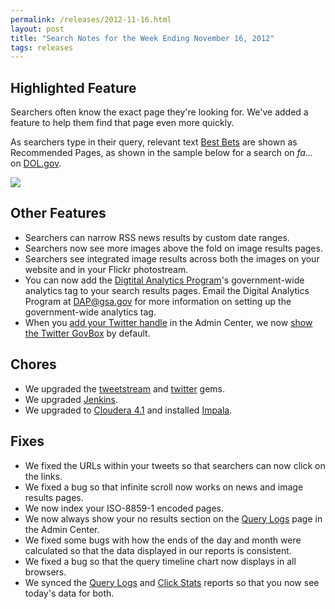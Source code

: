 ```yaml
---
permalink: /releases/2012-11-16.html
layout: post
title: "Search Notes for the Week Ending November 16, 2012"
tags: releases
---
```

<h2>Highlighted Feature</h2>
<p>Searchers often know the exact page they're looking for. We've added a feature to help them find that page even more quickly. </p>
<p>As searchers type in their query, relevant text <a href="/manual/best-bets.html">Best Bets</a> are shown as Recommended Pages, as shown in the sample below for a search on <em>fa&#8230;</em> on <a href="http://search.usa.gov/search?query=jobs&amp;affiliate=u.s.departmentoflabor">DOL.gov</a>.</p>
<p><img src="https://9fddeb862c037f6d2190-f1564c64756a8cfee25b6b19953b1d23.ssl.cf2.rackcdn.com/tumblr_mdljlrljT71qid15q.png"/></p>
<h2>Other Features</h2>
<ul><li>Searchers can narrow RSS news results by custom date ranges.</li>
<li>Searchers now see more images above the fold on image results pages.</li>
<li>Searchers see integrated image results across both the images on your website and in your Flickr photostream.</li>
<li>You can now add the <a href="http://www.howto.gov/web-content/digital-metrics/digital-analytics-program">Digtital Analytics Program</a>'s government-wide analytics tag to your search results pages. Email the Digital Analytics Program at <a href="mailto:DAP@gsa.gov">DAP@gsa.gov</a> for more information on setting up the government-wide analytics tag.</li>
<li>When you <a href="/manual/social-media.html">add your Twitter handle</a> in the Admin Center, we now <a href="/manual/results-modules.html">show the Twitter GovBox</a> by default.</li>
</ul><h2>Chores</h2>
<ul><li>We upgraded the <a href="https://rubygems.org/gems/tweetstream">tweetstream</a> and <a href="https://rubygems.org/gems/twitter">twitter</a> gems.</li>
<li>We upgraded <a href="http://jenkins-ci.org/">Jenkins</a>.</li>
<li>We upgraded to <a href="http://blog.cloudera.com/blog/2012/10/cdh4-1-now-released/">Cloudera 4.1</a> and installed <a href="https://ccp.cloudera.com/display/IMPALA10BETADOC/Cloudera+Impala+1.0+Beta+Documentation">Impala</a>.</li>
</ul><h2>Fixes</h2>
<ul><li>We fixed the URLs within your tweets so that searchers can now click on the links.</li>
<li>We fixed a bug so that infinite scroll now works on news and image results pages.</li>
<li>We now index your <span>ISO-8859-1 encoded pages.</span></li>
<li>We now always show your no results section on the <a href="/manual/query-logs.html">Query Logs</a> page in the Admin Center.</li>
<li><span>We fixed some bugs with how the ends of the day and month were calculated so that the data displayed in our reports is consistent.</span></li>
<li>We fixed a bug so that the query timeline chart now displays in all browsers.</li>
<li>We synced the <a href="/manual/query-logs.html">Query Logs</a> and <a href="/manual/click-stats.html">Click Stats</a> reports so that you now see today's data for both.</li>
</ul>
